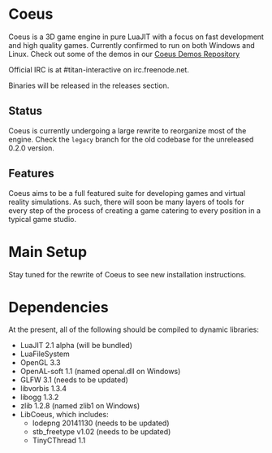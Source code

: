 # Coeus

Coeus is a 3D game engine in pure LuaJIT with a focus on fast development and high quality games. Currently confirmed to run on both Windows and Linux. Check out some of the demos in our [Coeus Demos Repository](https://github.com/titan-studio/coeus-demos)

Official IRC is at #titan-interactive on irc.freenode.net.

Binaries will be released in the releases section.

## Status
Coeus is currently undergoing a large rewrite to reorganize most of the engine. Check the `legacy` branch for the old codebase for the unreleased 0.2.0 version.

## Features
Coeus aims to be a full featured suite for developing games and virtual reality simulations. As such, there will soon be many layers of tools for every step of the process of creating a game catering to every position in a typical game studio.

# Main Setup
Stay tuned for the rewrite of Coeus to see new installation instructions.

# Dependencies
At the present, all of the following should be compiled to dynamic libraries:
- LuaJIT 2.1 alpha (will be bundled)
- LuaFileSystem
- OpenGL 3.3
- OpenAL-soft 1.1 (named openal.dll on Windows)
- GLFW 3.1 (needs to be updated)
- libvorbis 1.3.4
- libogg 1.3.2
- zlib 1.2.8 (named zlib1 on Windows)
- LibCoeus, which includes:
	- lodepng 20141130 (needs to be updated)
	- stb_freetype v1.02 (needs to be updated)
	- TinyCThread 1.1
